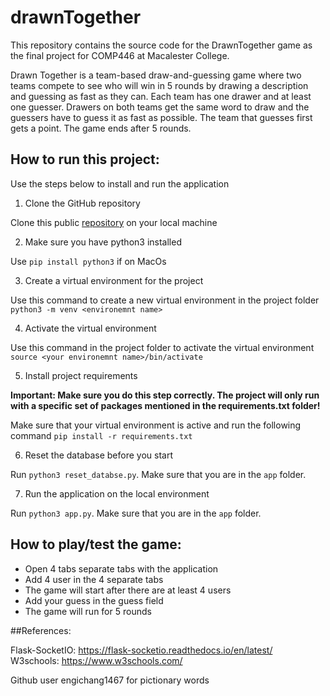 # drawnTogether
This repository contains the source code for the DrawnTogether game as the final project for COMP446 at Macalester College.

Drawn Together is a team-based draw-and-guessing game where two teams compete to see who will win in 5 rounds by drawing a description and guessing as fast as they can. 
Each team has one drawer and at least one guesser. Drawers on both teams get the same word to draw and the guessers have to guess it as fast as possible. The team that guesses first gets a point. The game ends after 5 rounds. 

## How to run this project:

Use the steps below to install and run the application

1. Clone the GitHub repository

Clone this public [repository](https://github.com/LunguRadu/drawnTogether) on your local machine

2. Make sure you have python3 installed

Use `pip install python3` if on MacOs

3. Create a virtual environment for the project

Use this command to create a new virtual environment in the project folder `python3 -m venv <environemnt name>`

4. Activate the virtual environment 

Use this command in the project folder to activate the virtual environment 
`source <your environemnt name>/bin/activate`

5. Install project requirements 

<strong> Important: Make sure you do this step correctly. The project will only run with a specific set of packages mentioned in the requirements.txt folder!</strong>

Make sure that your virtual environment is active and run the following command
`pip install -r requirements.txt`

6. Reset the database before you start 

Run `python3 reset_databse.py`. Make sure that you are in the `app` folder. 

7. Run the application on the local environment

Run `python3 app.py`. Make sure that you are in the `app` folder. 

## How to play/test the game:

- Open 4 tabs separate tabs with the application
- Add 4 user in the 4 separate tabs
- The game will start after there are at least 4 users
- Add your guess in the guess field
- The game will run for 5 rounds

##References:

Flask-SocketIO: https://flask-socketio.readthedocs.io/en/latest/  
W3schools: https://www.w3schools.com/

Github user engichang1467 for pictionary words


